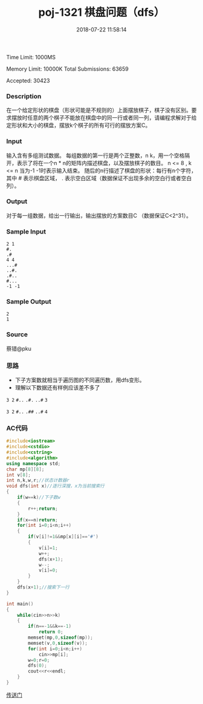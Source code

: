 ﻿---
title: poj-1321 棋盘问题（dfs）
date: 2018-07-22 11:58:14
tags:
- DFS
- ACM
- 搜索
- POJ
- C++
categories:
- ACM
- 搜索
password:
abstract:
message:
description:
top:
---
Time Limit: 1000MS

Memory Limit: 10000K
Total Submissions: 63659

Accepted: 30423
### Description
在一个给定形状的棋盘（形状可能是不规则的）上面摆放棋子，棋子没有区别。要求摆放时任意的两个棋子不能放在棋盘中的同一行或者同一列，请编程求解对于给定形状和大小的棋盘，摆放k个棋子的所有可行的摆放方案C。
### Input
输入含有多组测试数据。 
每组数据的第一行是两个正整数，n k，用一个空格隔开，表示了将在一个n * n的矩阵内描述棋盘，以及摆放棋子的数目。 n <= 8 , k <= n 
当为-1 -1时表示输入结束。 
随后的n行描述了棋盘的形状：每行有n个字符，其中 # 表示棋盘区域， . 表示空白区域（数据保证不出现多余的空白行或者空白列）。 
### Output
对于每一组数据，给出一行输出，输出摆放的方案数目C （数据保证C<2^31）。
### Sample Input
```
2 1
#.
.#
4 4
...#
..#.
.#..
#...
-1 -1
```
### Sample Output
```
2
1
```
### Source
蔡错@pku
### 思路

* 下子方案数就相当于遍历图的不同遍历数，用dfs变形。
* 理解以下数据还有样例应该差不多了

`3 2`
`#..`
`.#.`
`..#`
`3`

`3 2`
`#..`
`.##`
`..#`
`4`

### AC代码
```c++
#include<iostream>
#include<cstdio>
#include<cstring>
#include<algorithm>
using namespace std;
char mp[8][8];
int v[8];
int n,k,w,r;//状态计数器r
void dfs(int x)//逐行深搜，x为当前搜索行
{
    if(w==k)//下子数w
    {
        r++;return;
    }
    if(x==n)return;
    for(int i=0;i<n;i++)
    {
        if(v[i]!=1&&mp[x][i]=='#')
        {
            v[i]=1;
            w++;
            dfs(x+1);
            w--;
            v[i]=0;
        }
    }
    dfs(x+1);//搜索下一行
}

int main()
{
    while(cin>>n>>k)
    {
        if(n==-1&&k==-1)
            return 0;
        memset(mp,0,sizeof(mp));
        memset(v,0,sizeof(v));
        for(int i=0;i<n;i++)
            cin>>mp[i];
        w=0;r=0;
        dfs(0);
        cout<<r<<endl;
    }
}

```
[传送门](https://blog.csdn.net/hurmishine/article/details/49835913)